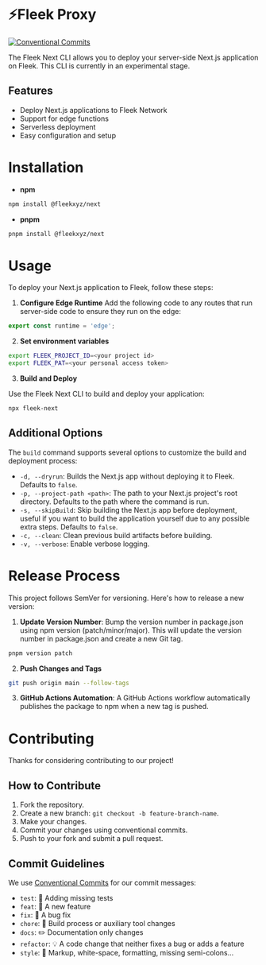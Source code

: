 # ⚡️Fleek Proxy

[![Conventional Commits](https://img.shields.io/badge/Conventional%20Commits-1.0.0-blue.svg)](https://conventionalcommits.org)

The Fleek Next CLI allows you to deploy your server-side Next.js application on Fleek. This CLI is currently in an experimental stage.

## Features

- Deploy Next.js applications to Fleek Network
- Support for edge functions
- Serverless deployment
- Easy configuration and setup

# Installation

- **npm**

```bash
npm install @fleekxyz/next
```

- **pnpm**

```bash
pnpm install @fleekxyz/next
```

# Usage

To deploy your Next.js application to Fleek, follow these steps:

1. **Configure Edge Runtime**
   Add the following code to any routes that run server-side code to ensure they run on the edge:

```typescript
export const runtime = 'edge';
```

2. **Set environment variables**

```sh
export FLEEK_PROJECT_ID=<your project id>
export FLEEK_PAT=<your personal access token>
```

3. **Build and Deploy**

Use the Fleek Next CLI to build and deploy your application:

```sh
npx fleek-next
```

## Additional Options

The `build` command supports several options to customize the build and deployment process:

- `-d, --dryrun`: Builds the Next.js app without deploying it to Fleek. Defaults to `false`.
- `-p, --project-path <path>`: The path to your Next.js project's root directory. Defaults to the path where the command is run.
- `-s, --skipBuild`: Skip building the Next.js app before deployment, useful if you want to build the application yourself due to any possible extra steps. Defaults to `false`.
- `-c, --clean`: Clean previous build artifacts before building.
- `-v, --verbose`: Enable verbose logging.

# Release Process

This project follows SemVer for versioning. Here's how to release a new version:

1. **Update Version Number**: Bump the version number in package.json using npm version (patch/minor/major). This will update the version number in package.json and create a new Git tag.

```bash
pnpm version patch
```

2. **Push Changes and Tags**

```bash
git push origin main --follow-tags
```

3. **GitHub Actions Automation**: A GitHub Actions workflow automatically publishes the package to npm when a new tag is pushed.

# Contributing

Thanks for considering contributing to our project!

## How to Contribute

1. Fork the repository.
2. Create a new branch: `git checkout -b feature-branch-name`.
3. Make your changes.
4. Commit your changes using conventional commits.
5. Push to your fork and submit a pull request.

## Commit Guidelines

We use [Conventional Commits](https://www.conventionalcommits.org/) for our commit messages:

- `test`: 💍 Adding missing tests
- `feat`: 🎸 A new feature
- `fix`: 🐛 A bug fix
- `chore`: 🤖 Build process or auxiliary tool changes
- `docs`: ✏️ Documentation only changes
- `refactor`: 💡 A code change that neither fixes a bug or adds a feature
- `style`: 💄 Markup, white-space, formatting, missing semi-colons...
